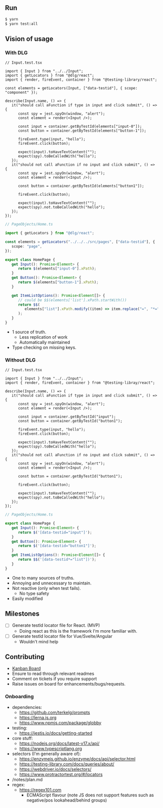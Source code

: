 ## Run

```sh
$ yarn
$ yarn test:all
```

## Vision of usage

### With DLG

```tsx
// Input.test.tsx

import { Input } from "../../Input";
import { getLocators } from "@dlg/react";
import { render, fireEvent, container } from "@testing-library/react";

const elements = getLocators(Input, ["data-testid"], { scope: "component" });

describe(Input.name, () => {
   it("should call aFunction if type in input and click submit", () => {
      const spy = jest.spyOn(window, "alert");
      const element = render(<Input />);

      const input = container.getByTestId(elements["input-0"]);
      const button = container.getByTestId(elements["button-1"]);

      fireEvent.type(input, "hello");
      fireEvent.click(button);

      expect(input).toHaveTextContent("");
      expect(spy).toBeCalledWith("hello");
   });
   it("should not call aFunction if no input and click submit", () => {
      const spy = jest.spyOn(window, "alert");
      const element = render(<Input />);

      const button = container.getByTestId(elements["button1"]);

      fireEvent.click(button);

      expect(input).toHaveTextContent("");
      expect(spy).not.toBeCalledWith("hello");
   });
});
```

```ts
// PageObjects/Home.ts

import { getLocators } from "@dlg/react";

const elements = getLocators("../../../src/pages", ["data-testid"], {
   scope: "page",
});

export class HomePage {
   get Input(): Promise<Element> {
      return $(elements["input-0"].xPath);
   }
   get Button(): Promise<Element> {
      return $(elements["button-1"].xPath);
   }

   get ItemListOptions(): Promise<Element[]> {
      // could be $$(elements['list'].xPath.startWith())
      return $$(
         elements["list"].xPath.modify((item) => item.replace("=", "*="))
      );
   }
}
```

-  1 source of truth.
   -  Less replication of work
   -  Automatically maintained
-  Type checking on missing keys.

### Without DLG

```tsx
// Input.test.tsx

import { Input } from "../../Input";
import { render, fireEvent, container } from "@testing-libray/react";

describe(Input.name, () => {
   it("should call aFunction if type in input and click submit", () => {
      const spy = jest.spyOn(window, "alert");
      const element = render(<Input />);

      const input = container.getByTestId("input");
      const button = container.getByTestId("button1");

      fireEvent.type(input, "hello");
      fireEvent.click(button);

      expect(input).toHaveTextContent("");
      expect(spy).toBeCalledWith("hello");
   });
   it("should not call aFunction if no input and click submit", () => {
      const spy = jest.spyOn(window, "alert");
      const element = render(<Input />);

      const button = container.getByTestId("button1");

      fireEvent.click(button);

      expect(input).toHaveTextContent("");
      expect(spy).not.toBeCalledWith("hello");
   });
});
```

```ts
// PageObjects/Home.ts

export class HomePage {
   get Input(): Promise<Element> {
      return $('[data-testid="input"]');
   }
   get Button(): Promise<Element> {
      return $('[data-testid="button1"]');
   }
   get ItemListOptions(): Promise<Element[]> {
      return $$('[data-testid*="list"])');
   }
}
```

-  One to many sources of truths.
-  Annoying and unnecessary to maintain.
-  Not reactive (only when test fails).
   -  No type safety
-  Easily modified

## Milestones

-  [ ] Generate testId locator file for React. (MVP)
   -  Doing react as this is the framework I'm more familiar with.
-  [ ] Generate testId locator file for Vue/Svelte/Angular
   -  Wouldn't mind help

## Contributing

-  [Kanban Board](https://github.com/users/craigwh10/projects/2/views/1)
-  Ensure to read through relevant readmes
-  Comment on tickets if you require support
-  Raise issues on board for enhancements/bugs/requests.

### Onboarding

-  dependencies:
   -  https://github.com/terkelg/prompts
   -  https://lerna.js.org
   -  https://www.npmjs.com/package/globby
-  testing:
   -  https://jestjs.io/docs/getting-started
-  core stuff:
   -  https://nodejs.org/docs/latest-v17.x/api/
   -  https://www.typescriptlang.org
-  selectors (I'm generally aware of):
   -  https://enzymejs.github.io/enzyme/docs/api/selector.html
   -  https://testing-library.com/docs/queries/about/
   -  https://webdriver.io/docs/selectors/
   -  https://www.protractortest.org/#/locators
-  /notes/plan.md
-  regex:
   -  https://regex101.com
      -  ECMAScript flavour (note JS does not support features such as negative/pos lookahead/behind groups)
